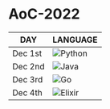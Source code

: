 # AoC-2022

| DAY     | LANGUAGE                                                                                                     |
| ------- | ------------------------------------------------------------------------------------------------------------ |
| Dec 1st | ![Python](https://img.shields.io/badge/python-3670A0?style=for-the-badge&logo=python&logoColor=ffdd54)       |
| Dec 2nd | ![Java](https://img.shields.io/badge/java-%23ED8B00.svg?style=for-the-badge&logo=java&logoColor=white)       |
| Dec 3rd | ![Go](https://img.shields.io/badge/go-%2300ADD8.svg?style=for-the-badge&logo=go&logoColor=white)             |
| Dec 4th | ![Elixir](https://img.shields.io/badge/elixir-%234B275F.svg?style=for-the-badge&logo=elixir&logoColor=white) |
